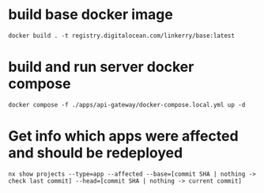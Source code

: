 # build base docker image

`docker build . -t registry.digitalocean.com/linkerry/base:latest`

# build and run server docker compose

`docker compose -f ./apps/api-gateway/docker-compose.local.yml up -d`

# Get info which apps were affected and should be redeployed

`nx show projects --type=app --affected --base=[commit SHA | nothing -> check last commit] --head=[commit SHA | nothing -> current commit]`
